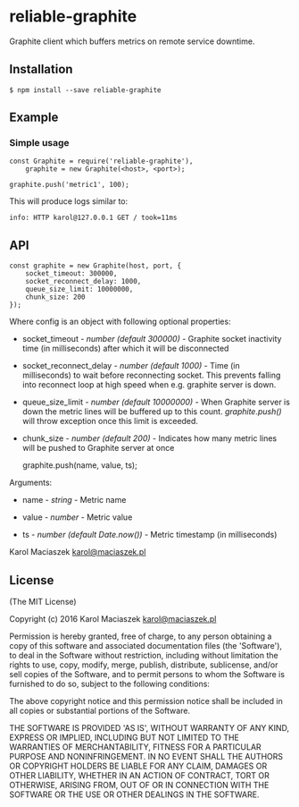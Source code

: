 # reliable-graphite

Graphite client which buffers metrics on remote service downtime.

## Installation

	$ npm install --save reliable-graphite

## Example

### Simple usage

	const Graphite = require('reliable-graphite'),
		graphite = new Graphite(<host>, <port>);

	graphite.push('metric1', 100);
	
This will produce logs similar to:

	info: HTTP karol@127.0.0.1 GET / took=11ms

## API

	const graphite = new Graphite(host, port, {
		socket_timeout: 300000,
		socket_reconnect_delay: 1000,
		queue_size_limit: 10000000,
		chunk_size: 200
	});

Where config is an object with following optional properties:

* socket_timeout - *number (default 300000)* - Graphite socket inactivity time (in milliseconds) after which it will be disconnected

* socket_reconnect_delay - *number (default 1000)* - Time (in milliseconds) to wait before reconnecting socket. This prevents falling into reconnect loop at high speed when e.g. graphite server is down.

* queue_size_limit - *number (default 10000000)* - When Graphite server is down the metric lines will be buffered up to this count. *graphite.push()* will throw exception once this limit is exceeded.

* chunk_size - *number (default 200)* - Indicates how many metric lines will be pushed to Graphite server at once


	graphite.push(name, value, ts);
	
Arguments:

* name - *string* - Metric name

* value - *number* - Metric value

* ts - *number (default Date.now())* - Metric timestamp (in milliseconds)


Karol Maciaszek <karol@maciaszek.pl>

## License

(The MIT License)

Copyright (c) 2016 Karol Maciaszek <karol@maciaszek.pl>

Permission is hereby granted, free of charge, to any person obtaining a copy of this software and associated documentation files (the 'Software'), to deal in the Software without restriction, including without limitation the rights to use, copy, modify, merge, publish, distribute, sublicense, and/or sell copies of the Software, and to permit persons to whom the Software is furnished to do so, subject to the following conditions:

The above copyright notice and this permission notice shall be included in all copies or substantial portions of the Software.

THE SOFTWARE IS PROVIDED 'AS IS', WITHOUT WARRANTY OF ANY KIND, EXPRESS OR IMPLIED, INCLUDING BUT NOT LIMITED TO THE WARRANTIES OF MERCHANTABILITY, FITNESS FOR A PARTICULAR PURPOSE AND NONINFRINGEMENT. IN NO EVENT SHALL THE AUTHORS OR COPYRIGHT HOLDERS BE LIABLE FOR ANY CLAIM, DAMAGES OR OTHER LIABILITY, WHETHER IN AN ACTION OF CONTRACT, TORT OR OTHERWISE, ARISING FROM, OUT OF OR IN CONNECTION WITH THE SOFTWARE OR THE USE OR OTHER DEALINGS IN THE SOFTWARE.

